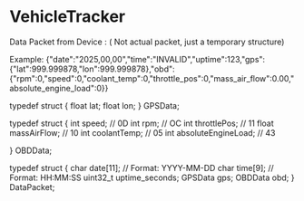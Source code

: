 # VehicleTracker 


Data Packet from Device : ( Not actual packet, just a temporary structure)


Example: {"date":"2025,00,00","time":"INVALID","uptime":123,"gps":{"lat":999.999878,"lon":999.999878},"obd":{"rpm":0,"speed":0,"coolant_temp":0,"throttle_pos":0,"mass_air_flow":0.00,"absolute_engine_load":0}}


typedef struct
{
    float lat;
    float lon;
} GPSData;


typedef struct 
{
    int speed;  // 0D
    int rpm; // OC
    int throttlePos; // 11
    float massAirFlow; // 10
    int coolantTemp; // 05
    int absoluteEngineLoad; // 43

} OBDData;



typedef struct 
{
    char date[11];          // Format: YYYY-MM-DD
    char time[9];           // Format: HH:MM:SS
    uint32_t uptime_seconds;
    GPSData gps;
    OBDData obd;
} DataPacket;
